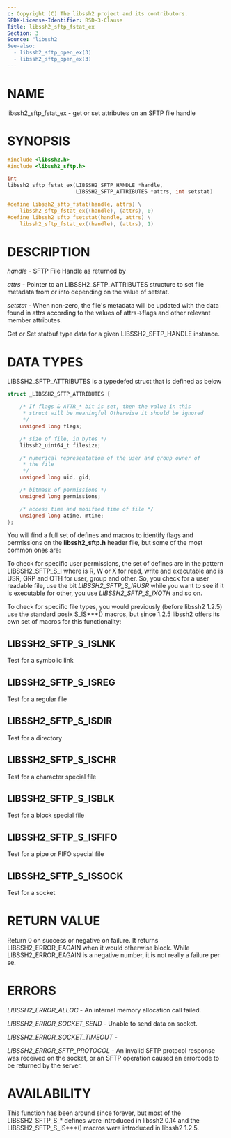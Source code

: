 ```yaml
---
c: Copyright (C) The libssh2 project and its contributors.
SPDX-License-Identifier: BSD-3-Clause
Title: libssh2_sftp_fstat_ex
Section: 3
Source: "libssh2
See-also:
  - libssh2_sftp_open_ex(3)
  - libssh2_sftp_open_ex(3)
---
```


# NAME

libssh2_sftp_fstat_ex - get or set attributes on an SFTP file handle

# SYNOPSIS

~~~c
#include <libssh2.h>
#include <libssh2_sftp.h>

int
libssh2_sftp_fstat_ex(LIBSSH2_SFTP_HANDLE *handle,
                      LIBSSH2_SFTP_ATTRIBUTES *attrs, int setstat)

#define libssh2_sftp_fstat(handle, attrs) \
    libssh2_sftp_fstat_ex((handle), (attrs), 0)
#define libssh2_sftp_fsetstat(handle, attrs) \
    libssh2_sftp_fstat_ex((handle), (attrs), 1)
~~~

# DESCRIPTION

*handle* - SFTP File Handle as returned by

*attrs* - Pointer to an LIBSSH2_SFTP_ATTRIBUTES structure to set file
metadata from or into depending on the value of setstat.

*setstat* - When non-zero, the file's metadata will be updated
with the data found in attrs according to the values of attrs->flags
and other relevant member attributes.

Get or Set statbuf type data for a given LIBSSH2_SFTP_HANDLE instance.

# DATA TYPES

LIBSSH2_SFTP_ATTRIBUTES is a typedefed struct that is defined as below

~~~c
struct _LIBSSH2_SFTP_ATTRIBUTES {

    /* If flags & ATTR_* bit is set, then the value in this
     * struct will be meaningful Otherwise it should be ignored
     */
    unsigned long flags;

    /* size of file, in bytes */
    libssh2_uint64_t filesize;

    /* numerical representation of the user and group owner of
     * the file
     */
    unsigned long uid, gid;

    /* bitmask of permissions */
    unsigned long permissions;

    /* access time and modified time of file */
    unsigned long atime, mtime;
};
~~~

You will find a full set of defines and macros to identify flags and
permissions on the **libssh2_sftp.h** header file, but some of the
most common ones are:

To check for specific user permissions, the set of defines are in the
pattern LIBSSH2_SFTP_S_I<action><who> where <action> is R, W or X for
read, write and executable and <who> is USR, GRP and OTH for user,
group and other. So, you check for a user readable file, use the bit
*LIBSSH2_SFTP_S_IRUSR* while you want to see if it is executable
for other, you use *LIBSSH2_SFTP_S_IXOTH* and so on.

To check for specific file types, you would previously (before libssh2
1.2.5) use the standard posix S_IS***() macros, but since 1.2.5
libssh2 offers its own set of macros for this functionality:

## LIBSSH2_SFTP_S_ISLNK

Test for a symbolic link

## LIBSSH2_SFTP_S_ISREG

Test for a regular file

## LIBSSH2_SFTP_S_ISDIR

Test for a directory

## LIBSSH2_SFTP_S_ISCHR

Test for a character special file

## LIBSSH2_SFTP_S_ISBLK

Test for a block special file

## LIBSSH2_SFTP_S_ISFIFO

Test for a pipe or FIFO special file

## LIBSSH2_SFTP_S_ISSOCK

Test for a socket

# RETURN VALUE

Return 0 on success or negative on failure. It returns
LIBSSH2_ERROR_EAGAIN when it would otherwise block. While
LIBSSH2_ERROR_EAGAIN is a negative number, it is not really a failure per se.

# ERRORS

*LIBSSH2_ERROR_ALLOC* - An internal memory allocation call failed.

*LIBSSH2_ERROR_SOCKET_SEND* - Unable to send data on socket.

*LIBSSH2_ERROR_SOCKET_TIMEOUT* -

*LIBSSH2_ERROR_SFTP_PROTOCOL* - An invalid SFTP protocol response was
received on the socket, or an SFTP operation caused an errorcode to
be returned by the server.

# AVAILABILITY

This function has been around since forever, but most of the
LIBSSH2_SFTP_S_* defines were introduced in libssh2 0.14 and the
LIBSSH2_SFTP_S_IS***() macros were introduced in libssh2 1.2.5.
